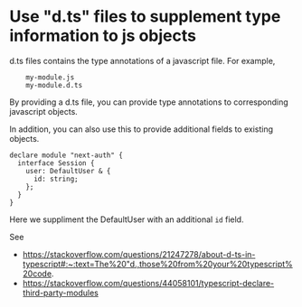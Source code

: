 # Use "d.ts" files to supplement type information to js objects

d.ts files contains the type annotations of a javascript file. For example, 

```
    my-module.js
    my-module.d.ts
```
By providing a d.ts file, you can provide type annotations to corresponding javascript objects. 

In addition, you can also use this to provide additional fields to existing objects. 
```
declare module "next-auth" {
  interface Session {
    user: DefaultUser & {
      id: string;
    };
  }
}
```

Here we suppliment the DefaultUser with an additional `id` field.

See 
- https://stackoverflow.com/questions/21247278/about-d-ts-in-typescript#:~:text=The%20"d.,those%20from%20your%20typescript%20code.
- https://stackoverflow.com/questions/44058101/typescript-declare-third-party-modules

